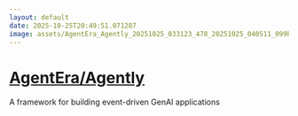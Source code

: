 ```yaml
---
layout: default
date: 2025-10-25T20:49:51.071287
image: assets/AgentEra_Agently_20251025_033123_478_20251025_040511_099be2--20251025T060554542--cropped.png
---
```


# [AgentEra/Agently](https://github.com/AgentEra/Agently/)

A framework for building event-driven GenAI applications
